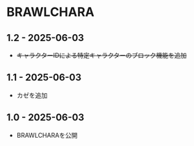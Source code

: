 # BRAWLCHARA 

## 1.2 - 2025-06-03  
- ~~キャラクターIDによる特定キャラクターのブロック機能を追加~~

## 1.1 - 2025-06-03  
- カゼを追加

## 1.0 - 2025-06-03  
- BRAWLCHARAを公開